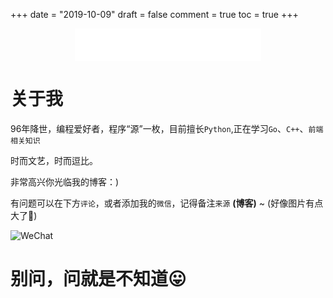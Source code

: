 +++
date = "2019-10-09"
draft = false
comment = true
toc = true
+++
<center>
    <iframe frameborder="no" border="0" marginwidth="0" marginheight="0" width=298 height=52 src="//music.163.com/outchain/player?type=2&id=480968354&auto=1&height=32"></iframe>
</center>


# 关于我
96年降世，编程爱好者，程序“源”一枚，目前擅长``Python``,正在学习``Go``、``C++``、``前端相关知识``

时而文艺，时而逗比。

非常高兴你光临我的博客：)

有问题可以在下方`评论`，或者添加我的`微信`，记得备注`来源` **(博客)** ~ (好像图片有点大了:dog:)

![WeChat](/images/about/二维码.jpg)

# 别问，问就是不知道:stuck_out_tongue:


